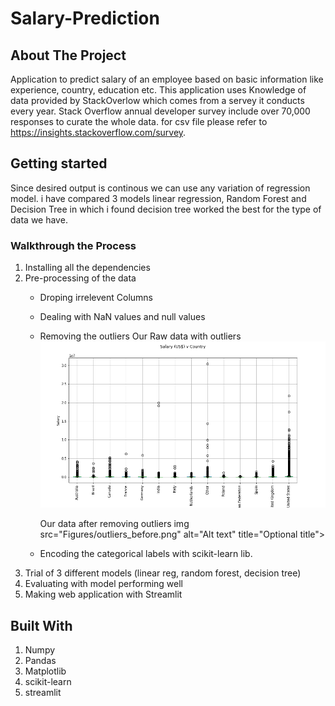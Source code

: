 # Salary-Prediction

<!-- ABOUT THE PROJECT -->
## About The Project

Application to predict salary of an employee based on basic information like experience, country, education etc. This application uses Knowledge of data provided by StackOverlow which comes from a servey
it conducts every year. Stack Overflow annual developer survey include over 70,000 responses to curate the whole data. for csv file please refer to https://insights.stackoverflow.com/survey.

## Getting started

Since desired output is continous we can use any variation of regression model. i have compared 3 models linear regression, Random Forest and Decision Tree in which i found decision tree worked the best for the type of data we have.

### Walkthrough the Process

1. Installing all the dependencies
2. Pre-processing of the data
    - Droping irrelevent Columns
    - Dealing with NaN values and null values
    - Removing the outliers
      Our Raw data with outliers
      <img src="Figures/outliers_before.png" alt="Alt text" title="Optional title">
      
      Our data after removing outliers
      img src="Figures/outliers_before.png" alt="Alt text" title="Optional title">
    - Encoding the categorical labels with scikit-learn lib.
 3. Trial of 3 different models (linear reg, random forest, decision tree)
 4. Evaluating with model performing well
 5. Making web application with Streamlit
## Built With

1. Numpy
2. Pandas
3. Matplotlib
4. scikit-learn
5. streamlit
